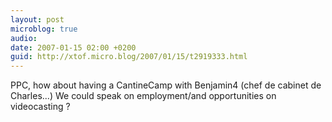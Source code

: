 ```yaml
---
layout: post
microblog: true
audio: 
date: 2007-01-15 02:00 +0200
guid: http://xtof.micro.blog/2007/01/15/t2919333.html
---
```

PPC, how about having a CantineCamp with Benjamin4 (chef de cabinet de Charles...) We could speak on employment/and opportunities on videocasting ?

